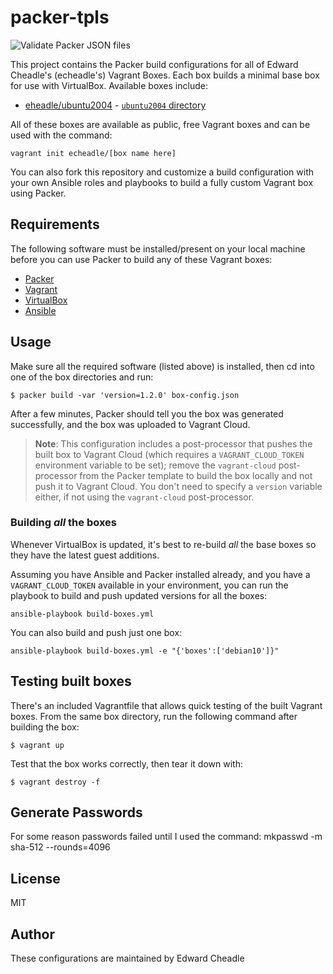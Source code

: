 # packer-tpls
![Validate Packer JSON files](https://github.com/echeadle/packer-tpls/workflows/Validate%20Packer%20JSON%20files/badge.svg)

This project contains the Packer build configurations for all of Edward Cheadle's (echeadle's) Vagrant Boxes. Each box builds a minimal base box for use with VirtualBox. Available boxes include:

  - [eheadle/ubuntu2004](https://app.vagrantup.com/echeadle/boxes/ubuntu2004) - [`ubuntu2004` directory](ubuntu2004/)

All of these boxes are available as public, free Vagrant boxes and can be used with the command:

    vagrant init echeadle/[box name here]

You can also fork this repository and customize a build configuration with your own Ansible roles and playbooks to build a fully custom Vagrant box using Packer.

## Requirements

The following software must be installed/present on your local machine before you can use Packer to build any of these Vagrant boxes:

  - [Packer](http://www.packer.io/)
  - [Vagrant](http://vagrantup.com/)
  - [VirtualBox](https://www.virtualbox.org/)
  - [Ansible](https://docs.ansible.com/ansible/latest/installation_guide/intro_installation.html)

## Usage

Make sure all the required software (listed above) is installed, then cd into one of the box directories and run:

    $ packer build -var 'version=1.2.0' box-config.json

After a few minutes, Packer should tell you the box was generated successfully, and the box was uploaded to Vagrant Cloud.

> **Note**: This configuration includes a post-processor that pushes the built box to Vagrant Cloud (which requires a `VAGRANT_CLOUD_TOKEN` environment variable to be set); remove the `vagrant-cloud` post-processor from the Packer template to build the box locally and not push it to Vagrant Cloud. You don't need to specify a `version` variable either, if not using the `vagrant-cloud` post-processor.

### Building _all_ the boxes

Whenever VirtualBox is updated, it's best to re-build _all_ the base boxes so they have the latest guest additions.

Assuming you have Ansible and Packer installed already, and you have a `VAGRANT_CLOUD_TOKEN` available in your environment, you can run the playbook to build and push updated versions for all the boxes:

    ansible-playbook build-boxes.yml

You can also build and push just one box:

    ansible-playbook build-boxes.yml -e "{'boxes':['debian10']}"

## Testing built boxes

There's an included Vagrantfile that allows quick testing of the built Vagrant boxes. From the same box directory, run the following command after building the box:

    $ vagrant up

Test that the box works correctly, then tear it down with:

    $ vagrant destroy -f


## Generate Passwords
For some reason passwords failed until I used the command: 
    mkpasswd -m sha-512 --rounds=4096

## License

MIT

## Author

These configurations are maintained by Edward Cheadle

